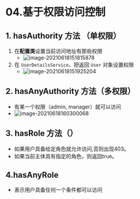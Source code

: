 # 04.基于权限访问控制

## 1. hasAuthority 方法 （单权限）

1. 在**配置类**设置当前访问地址有那些权限
   - ![image-20210618151815878](https://raw.githubusercontent.com/TWDH/Leetcode-From-Zero/pictures/img/image-20210618151815878.png)
2. 在 `UserDetailsService`，把返回 `User` 对象设置权限
   - ![image-20210618151925204](https://raw.githubusercontent.com/TWDH/Leetcode-From-Zero/pictures/img/image-20210618151925204.png)



## 2. hasAnyAuthority 方法（多权限）

- 有某一个权限（admin, manager）就可以访问
- ![image-20210618160300068](https://raw.githubusercontent.com/TWDH/Leetcode-From-Zero/pictures/img/image-20210618160300068.png)



## 3. hasRole 方法（）

- 如果用户具备给定角色就允许访问,否则出现403。
- 如果当前主体具有指定的角色，则返回true。

## 4.hasAnyRole

- 表示用户具备任何一个条件都可以访问





























